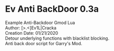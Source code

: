 # Ev Anti BackDoor 0.3a
Example Anti-Backdoor Gmod Lua<br>
Author: [>.<]Ev1L|Cracka<br>
Creation Date: 01/21/2020<br>
Detour underlying functions with blacklist blocking.<br>
Anti back door script for Garry's Mod.<br>
